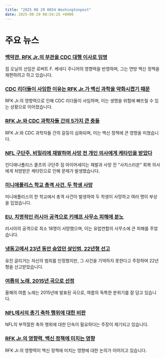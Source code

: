 ```yaml
---
title: "2025 08 29 0654 Washingtonpost"
date: 2025-08-29 06:54:25 +0900
---
```


# 주요 뉴스

### [백악관, RFK Jr.의 부관을 CDC 대행 이사로 임명](https://www.washingtonpost.com/politics/2025/08/28/cdc-director-jim-oneill/)
짐 오닐의 선임은 로버트 F. 케네디 주니어의 영향력을 반영하며, 그는 연방 백신 정책을 재편하려고 하고 있습니다.

### [CDC 리더들이 사임한 이유는 RFK Jr.가 백신 과학을 약화시켰기 때문](https://www.washingtonpost.com/health/2025/08/28/rfk-cdc-director-susan-monarez-fired/)
RFK Jr.의 영향력으로 인해 CDC 리더들이 사임하며, 이는 생명을 위험에 빠뜨릴 수 있는 상황으로 이어졌습니다.

### [RFK Jr.와 CDC 과학자들 간의 5가지 큰 충돌](https://www.washingtonpost.com/health/2025/08/28/cdc-rfk-jr-susan-monarez-tensions-vaccines/)
RFK Jr.와 CDC 과학자들 간의 갈등이 심화되며, 이는 백신 정책에 큰 영향을 미쳤습니다.

### [NFL 구단주, 비밀리에 재발하며 사망 전 개인 의사에게 케타민을 받았다](https://www.washingtonpost.com/sports/2025/08/28/jim-irsay-colts-addiction-death/)
인디애나폴리스 콜츠의 구단주 짐 아이어세이는 재발과 사망 전 "사치스러운" 회복 의사에게 처방받은 케타민으로 인해 문제가 발생했습니다.

### [미니애폴리스 학교 총격 사건, 두 학생 사망](https://www.washingtonpost.com/nation/2025/08/27/annunciation-church-school-shooting-minneapolis/)
미니애폴리스의 한 학교에서 총격 사건이 발생하여 두 학생이 사망하고 여러 명이 부상을 입었습니다.

### [EU, 치명적인 러시아 공격으로 키예프 사무소 피해에 분노](https://www.washingtonpost.com/world/2025/08/28/kyiv-attack-russia-trump-putin/)
러시아의 공격으로 최소 18명이 사망했으며, 이는 유럽연합의 사무소에 큰 피해를 주었습니다.

### [냉동고에서 23년 동안 숨었던 살인범, 22년형 선고](https://www.washingtonpost.com/dc-md-va/2025/08/28/cold-case-killing-dna/)
유진 글리거는 자신의 범죄를 인정했지만, 그 사건을 기억하지 못한다고 주장하며 22년형을 선고받았습니다.

### [여름의 노래, 2015년 곡으로 선정](https://www.washingtonpost.com/entertainment/music/2025/08/28/song-of-the-summer/)
올해의 여름 노래는 2015년에 발표된 곡으로, 여름의 독특한 분위기를 잘 담고 있습니다.

### [NFL에서의 총기 축하 행위에 대한 비판](https://www.washingtonpost.com/sports/2025/08/27/nfl-gun-celebrations/)
NFL의 부적절한 축하 행위에 대한 단속이 필요하다는 주장이 제기되고 있습니다.

### [RFK Jr.의 영향력, 백신 정책에 미치는 영향](https://www.washingtonpost.com/opinions/2025/08/28/kennedy-monarez-cdc-director-vaccines/)
RFK Jr.의 영향력이 백신 정책에 미치는 영향에 대한 논의가 이어지고 있습니다.
